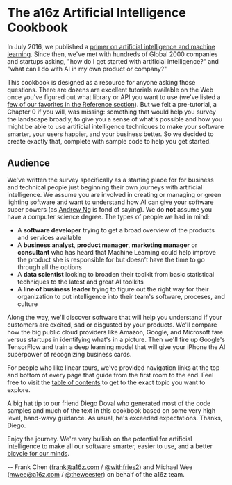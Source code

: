 # The a16z Artificial Intelligence Cookbook

In July 2016, we published a [primer on artificial intelligence and machine learning](http://a16z.com/2016/06/10/ai-deep-learning-machines/). Since then, we've met with hundreds of Global 2000 companies and startups asking, "how do I get started with artificial intelligence?" and "what can I do with AI in my own product or company?"

This cookbook is designed as a resource for anyone asking those questions. There are dozens are excellent tutorials available on the Web once you've figured out what library or API you want to use (we've listed a [few of our favorites in the Reference section](ai/src/docs/reference/links.md)). But we felt a pre-tutorial, a Chapter 0 if you will, was missing: something that would help you survey the landscape broadly, to give you a sense of what's possible and how you might be able to use artificial intelligence techniques to make your software smarter, your users happier, and your business better. So we decided to create exactly that, complete with sample code to help you get started.

## Audience

We've written the survey specifically as a starting place for for business and technical people just beginning their own journeys with artificial intelligence. We assume you are involved in creating or managing or green lighting software and want to understand how AI can give your software super powers (as [Andrew Ng](http://andrewng.org) is fond of saying). We do **not** assume you have a computer science degree. The types of people we had in mind:
* A **software developer** trying to get a broad overview of the products and services available
* A **business analyst**, **product manager**, **marketing manager** or **consultant** who has heard that Machine Learning could help improve the product she is responsible for but doesn’t have the time to go through all the options
* A **data scientist** looking to broaden their toolkit from basic statistical techniques to the latest and great AI toolkits
* A **line of business leader** trying to figure out the right way for their organization to put intelligence into their team's software, proceses, and culture  

Along the way, we'll discover software that will help you understand if your customers are excited, sad or disgusted by your products. We'll compare how the big public cloud providers like Amazon, Google, and Microsoft fare versus startups in identifying what's in a picture. Then we'll fire up Google's TensorFlow and train a deep learning model that will give your iPhone the AI superpower of recognizing business cards.

For people who like linear tours, we've provided navigation links at the top and bottom of every page that guide from the first room to the end. Feel free to visit the [table of contents]() to get to the exact topic you want to explore.

A big hat tip to our friend Diego Doval who generated most of the code samples and much of the text in this cookbook based on some very high level, hand-wavy guidance. As usual, he's exceeded expectations. Thanks, Diego.

Enjoy the journey. We're very bullish on the potential for artificial intelligence to make all our software smarter, easier to use, and a better [bicycle for our minds](https://www.youtube.com/watch?v=ob_GX50Za6c).

--
Frank Chen (frank@a16z.com / [@withfries2](https://twitter.com/withfries2)) and Michael Wee (mwee@a16z.com / [@theweester](https://twitter.com/theweester)) on behalf of the a16z team.
<!-- Eyes up, Guardian. -->
